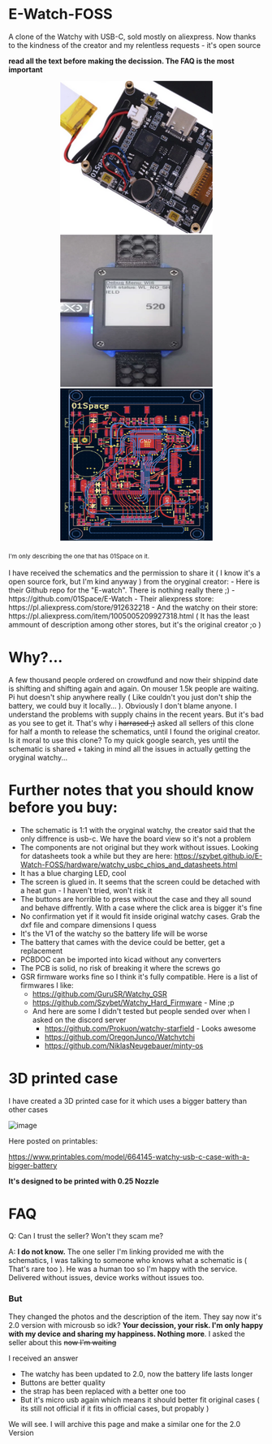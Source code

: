 # E-Watch-FOSS
A clone of the Watchy with USB-C, sold mostly on aliexpress. Now thanks to the kindness of the creator and my relentless requests - it's open source

<b>read all the text before making the decission. The FAQ is the most important</b>

<p float="left" align="middle">
  <img src="/images/01space.png" width="300" height="300"/>
  <img src="/images/case.png" width="300" height="300"/> 
  <img src="/images/pcb.png" width="300" height="300"/>
</p>
<sub>I'm only describing the one that has 01Space on it.</sub>
<br/><br/>
I have received the schematics and the permission to share it ( I know it's a open source fork, but I'm kind anyway ) from the oryginal creator:
- Here is their Github repo for the "E-watch". There is nothing really there ;) - https://github.com/01Space/E-Watch
- Their aliexpress store: https://pl.aliexpress.com/store/912632218
- And the watchy on their store: https://pl.aliexpress.com/item/1005005209927318.html ( It has the least ammount of description among other stores, but it's the original creator ;o )

# Why?...
A few thousand people ordered on crowdfund and now their shippind date is shifting and shifting again and again. On mouser 1.5k people are waiting. Pi hut doesn't ship anywhere really ( Like couldn't you just don't ship the battery, we could buy it locally... ). Obviously I don't blame anyone. I understand the problems with supply chains in the recent years. But it's bad as you see to get it. That's why i ~~harrased ;)~~ asked all sellers of this clone for half a month to release the schematics, until I found the original creator. Is it moral to use this clone? To my quick google search, yes until the schematic is shared + taking in mind all the issues in actually getting the oryginal watchy...

# Further notes that you should know before you buy:
- The schematic is 1:1 with the oryginal watchy, the creator said that the only diffrence is usb-c. We have the board view so it's not a problem
- The components are not original but they work without issues. Looking for datasheets took a while but they are here: https://szybet.github.io/E-Watch-FOSS/hardware/watchy_usbc_chips_and_datasheets.html
- It has a blue charging LED, cool
- The screen is glued in. It seems that the screen could be detached with a heat gun - I haven't tried, won't risk it
- The buttons are horrible to press without the case and they all sound and behave diffrently. With a case where the click area is bigger it's fine
- No confirmation yet if it would fit inside original watchy cases. Grab the dxf file and compare dimensions I quess
- It's the V1 of the watchy so the battery life will be worse
- The battery that cames with the device could be better, get a replacement
- PCBDOC can be imported into kicad without any converters
- The PCB is solid, no risk of breaking it where the screws go
- GSR firmware works fine so I think it's fully compatible. Here is a list of firmwares I like:
  -  https://github.com/GuruSR/Watchy_GSR
  -  https://github.com/Szybet/Watchy_Hard_Firmware - Mine ;p
    - And here are some I didn't tested but people sended over when I asked on the discord server
      -  https://github.com/Prokuon/watchy-starfield - Looks awesome
      - https://github.com/OregonJunco/Watchytchi
      - https://github.com/NiklasNeugebauer/minty-os

# 3D printed case
I have created a 3D printed case for it which uses a bigger battery than other cases

![image](https://github.com/Szybet/E-Watch-FOSS/assets/53944559/471df6ef-0f95-44ad-8bc7-2b0d6ecb533a)

Here posted on printables:

https://www.printables.com/model/664145-watchy-usb-c-case-with-a-bigger-battery

**It's designed to be printed with 0.25 Nozzle**
# FAQ
Q: Can I trust the seller? Won't they scam me?

A: **I do not know.** The one seller I'm linking provided me with the schematics, I was talking to someone who knows what a schematic is ( That's rare too ). He was a human too so I'm happy with the service. Delivered without issues, device works without issues too. 

### But
They changed the photos and the description of the item. They say now it's 2.0 version with microusb so idk? **Your decission, your risk. I'm only happy with my device and sharing my happiness. Nothing more**. I asked the seller about this ~~now I'm waiting~~

I received an answer
- The watchy has been updated to 2.0, now the battery life lasts longer
- Buttons are better quality
- the strap has been replaced with a better one too
- But it's micro usb again which means it should better fit original cases ( its still not official if it fits in official cases, but propably )

We will see. I will archive this page and make a similar one for the 2.0 Version
